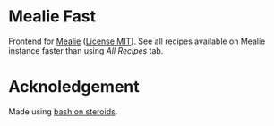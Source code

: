 # Mealie Fast

Frontend for [Mealie](https://github.com/hay-kot/mealie) ([License MIT](https://github.com/hay-kot/mealie/blob/master/LICENSE)).
See all recipes available on Mealie instance faster than using _All Recipes_ tab.

# Acknoledgement

Made using [bash on steroids](https://github.com/tinoschroeter/bash_on_steroids).
